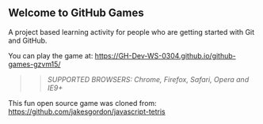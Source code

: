 ## Welcome to GitHub Games

A project based learning activity for people who are getting started with Git and GitHub.

You can play the game at: https://GH-Dev-WS-0304.github.io/github-games-gzvm15/ 

>> _*SUPPORTED BROWSERS*: Chrome, Firefox, Safari, Opera and IE9+_

This fun open source game was cloned from: https://github.com/jakesgordon/javascript-tetris
